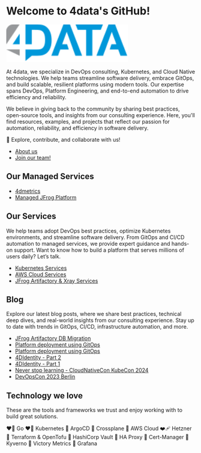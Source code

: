 # Welcome to 4data's GitHub!

[<img src="https://raw.githubusercontent.com/4data-ch/.github/main/profile/images/4data.svg" alt="4data" height="100"/>](https://4data.ch/)

At 4data, we specialize in DevOps consulting, Kubernetes, and Cloud Native technologies. We help teams streamline software delivery, embrace GitOps, and build scalable, resilient platforms using modern tools. Our expertise spans DevOps, Platform Engineering, and end-to-end automation to drive efficiency and reliability.

We believe in giving back to the community by sharing best practices, open-source tools, and insights from our consulting experience. Here, you'll find resources, examples, and projects that reflect our passion for automation, reliability, and efficiency in software delivery.

🚀 Explore, contribute, and collaborate with us!

- [About us](https://4data.ch/en/company/)
- [Join our team!](https://4data.ch/en/careers/)

## Our Managed Services

- [4dmetrics](https://4data.ch/en/services/managed-services/4dmetrics)
- [Managed JFrog Platform](https://4data.ch/en/services/managed-services/jfrog-platform)

## Our Services

We help teams adopt DevOps best practices, optimize Kubernetes environments, and streamline software delivery. From GitOps and CI/CD automation to managed services, we provide expert guidance and hands-on support. Want to know how to build a platform that serves millions of users daily? Let’s talk.

- [Kubernetes Services](https://4data.ch/en/services/consulting-and-engineering/kubernetes)
- [AWS Cloud Services](https://4data.ch/en/services/consulting-and-engineering/aws)
- [JFrog Artifactory & Xray Services](https://4data.ch/en/services/consulting-and-engineering/jfrog-artifactory-xray)


## Blog

Explore our latest blog posts, where we share best practices, technical deep dives, and real-world insights from our consulting experience. Stay up to date with trends in GitOps, CI/CD, infrastructure automation, and more.

- [JFrog Artifactory DB Migration](https://4data.ch/en/blog/jfrog-artifactory-db-migration/)
- [Platform deployment using GitOps](https://4data.ch/en/blog/platform-deployment-using-gitops/)
- [Platform deployment using GitOps](https://4data.ch/en/blog/why_we_paid_a_bug_bounty_hunter/)
- [4DIdentity - Part 2](https://4data.ch/en/blog/4ditentity_part_2/)
- [4DIdentity - Part 1](https://4data.ch/en/blog/4ditentity_part_1/)
- [Never stop learning - CloudNativeCon KubeCon 2024](https://4data.ch/en/blog/never-stop-learning-kube-con-2024/)
- [DevOpsCon 2023 Berlin](https://4data.ch/en/blog/devopscon_berlin_2023/https://4data.ch/en/blog/never-stop-learning-kube-con-2024/)

## Technology we love

These are the tools and frameworks we trust and enjoy working with to build great solutions.

:heart_on_fire: Go
:heart_on_fire: Kubernetes
:yellow_heart: ArgoCD
:orange_heart: Crossplane
:green_heart: AWS Cloud
:mending_heart: Hetzner
:purple_heart: Terraform & OpenTofu
:purple_heart: HashiCorp Vault
:purple_heart: HA Proxy
:purple_heart: Cert-Manager
:purple_heart: Kyverno
:purple_heart: Victory Metrics
:purple_heart: Grafana
